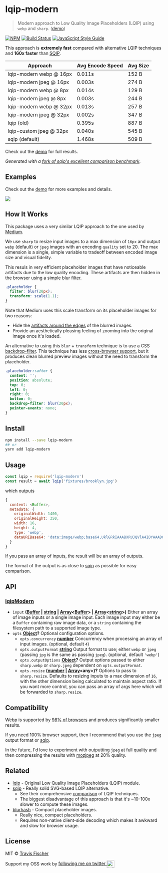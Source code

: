 # lqip-modern

> Modern approach to Low Quality Image Placeholders (LQIP) using `webp` and `sharp`. ([demo](https://transitive-bullshit.github.io/lqip-modern/))

[![NPM](https://img.shields.io/npm/v/lqip-modern.svg)](https://www.npmjs.com/package/lqip-modern) [![Build Status](https://travis-ci.com/transitive-bullshit/lqip-modern.svg?branch=master)](https://travis-ci.com/transitive-bullshit/lqip-modern) [![JavaScript Style Guide](https://img.shields.io/badge/code_style-standard-brightgreen.svg)](https://standardjs.com)

This approach is **extremely fast** compared with alternative LQIP techniques and **160x faster** than [SQIP](https://github.com/axe312ger/sqip).

| Approach                | Avg Encode Speed | Avg Size |
| ----------------------- | ---------------- | -------- |
| lqip-modern webp @ 16px | 0.011s           | 152 B    |
| lqip-modern jpeg @ 16px | 0.003s           | 274 B    |
| lqip-modern webp @ 8px  | 0.014s           | 129 B    |
| lqip-modern jpeg @ 8px  | 0.003s           | 244 B    |
| lqip-modern webp @ 32px | 0.013s           | 257 B    |
| lqip-modern jpeg @ 32px | 0.002s           | 347 B    |
| lqip (old)              | 0.395s           | 887 B    |
| lqip-custom jpeg @ 32px | 0.040s           | 545 B    |
| sqip (default)          | 1.468s           | 509 B    |

Check out the [demo](https://transitive-bullshit.github.io/lqip-modern/) for full results.

_Generated with a [fork of sqip's excellent comparison benchmark](https://github.com/transitive-bullshit/sqip/tree/feature/lqip-modern/demo)._

## Examples

Check out the [demo](https://transitive-bullshit.github.io/lqip-modern/) for more examples and details.

[![](https://raw.githubusercontent.com/transitive-bullshit/lqip-modern/master/preview.jpg)](https://transitive-bullshit.github.io/lqip-modern/)

## How It Works

This package uses a very similar LQIP approach to the one used by [Medium](https://medium.com/).

We use `sharp` to resize input images to a max dimension of `16px` and output `webp` (default) or `jpeg` images with an encoding `quality` set to 20. The max dimension is a single, simple variable to tradeoff between encoded image size and visual fidelity.

This resuls in very efficient placeholder images that have noticeable artifacts due to the low quality encoding. These artifacts are then hidden in the browser using a simple blur filter.

```css
.placeholder {
  filter: blur(20px);
  transform: scale(1.1);
}
```

Note that Medium uses this scale transform on its placeholder images for two reasons:

- Hide the [artifacts around the edges](http://volkerotto.net/2014/07/03/css-background-image-blur-without-blury-edges/) of the blurred images.
- Provide an aesthetically pleasing feeling of zooming into the original image once it's loaded.

An alternative to using this `blur` + `transform` technique is to use a CSS [backdrop-filter](https://css-tricks.com/almanac/properties/b/backdrop-filter/). This technique has less [cross-browser support](https://caniuse.com/#search=backdrop-filter), but it produces clean blurred preview images without the need to transform the placeholder.

```css
.placeholder::after {
  content: '';
  position: absolute;
  top: 0;
  left: 0;
  right: 0;
  bottom: 0;
  backdrop-filter: blur(20px);
  pointer-events: none;
}
```

## Install

```bash
npm install --save lqip-modern
## or
yarn add lqip-modern
```

## Usage

```js
const lqip = require('lqip-modern')
const result = await lqip('fixtures/brooklyn.jpg')
```

which outputs

```js
{
  content: <Buffer>,
  metadata: {
    originalWidth: 1400,
    originalHeight: 350,
    width: 16,
    height: 4,
    type: 'webp',
    dataURIBase64: 'data:image/webp;base64,UklGRkIAAABXRUJQVlA4IDYAAADQAQCdASoQAAQABUB8JYgCdADjazMu8AD+flCYsVr2GH6CLYVog1jhRLpBUIu8UmqhGnoAAAA='
  }
}
```

If you pass an array of inputs, the result will be an array of outputs.

The format of the output is as close to [sqip](https://github.com/axe312ger/sqip) as possible for easy comparison.

## API

<!-- Generated by documentation.js. Update this documentation by updating the source code. -->

### [lqipModern](https://git@github.com/transitive-bullshit/lqip-modern/blob/c3e6abe7ccb77416b34d3c5b8cf37c473327ae0d/index.js#L17-L27)

- `input` **([Buffer](https://nodejs.org/api/buffer.html) \| [string](https://developer.mozilla.org/docs/Web/JavaScript/Reference/Global_Objects/String) \| [Array](https://developer.mozilla.org/docs/Web/JavaScript/Reference/Global_Objects/Array)&lt;[Buffer](https://nodejs.org/api/buffer.html)> | [Array](https://developer.mozilla.org/docs/Web/JavaScript/Reference/Global_Objects/Array)&lt;[string](https://developer.mozilla.org/docs/Web/JavaScript/Reference/Global_Objects/String)>)** Either an array of image inputs or a single image input.
  Each image input may either be a `Buffer` containing raw image data, or a `string` containing the filesystem path to a supported image type.
- `opts` **[Object](https://developer.mozilla.org/docs/Web/JavaScript/Reference/Global_Objects/Object)?** Optional configuration options.
  - `opts.concurrency` **[number](https://developer.mozilla.org/docs/Web/JavaScript/Reference/Global_Objects/Number)** Concurrency when processing an array of input images. (optional, default `4`)
  - `opts.outputFormat` **[string](https://developer.mozilla.org/docs/Web/JavaScript/Reference/Global_Objects/String)** Output format to use; either `webp` or `jpeg` (passing `jpg` is the same as passing `jpeg`). (optional, default `'webp'`)
  - `opts.outputOptions` **[Object](https://developer.mozilla.org/docs/Web/JavaScript/Reference/Global_Objects/Object)?** Output options passed to either `sharp.webp` or `sharp.jpeg` dependent on `opts.outputFormat`.
  - `opts.resize` **([number](https://developer.mozilla.org/docs/Web/JavaScript/Reference/Global_Objects/Number) \| [Array](https://developer.mozilla.org/docs/Web/JavaScript/Reference/Global_Objects/Array)&lt;any>)?** Options to pass to `sharp.resize`. Defaults to resizing inputs to a max dimension of `16`, with the other dimension being calculated to maintain aspect ratio. If you want more control, you can pass an array of args here which will be forwarded to `sharp.resize`.

## Compatibility

Webp is supported by [98% of browsers](https://caniuse.com/#feat=webp) and produces significantly smaller results.

If you need 100% browser support, then I recommend that you use the `jpeg` output format or [sqip](https://github.com/axe312ger/sqip).

In the future, I'd love to experiment with outputting `jpeg` at full quality and then compressing the results with [mozjpeg](https://github.com/imagemin/mozjpeg-bin) at 20% quality.

## Related

- [lqip](https://github.com/zouhir/lqip) - Original Low Quality Image Placeholders (LQIP) module.
- [sqip](https://github.com/axe312ger/sqip) - Really solid SVG-based LQIP alternative.
  - See their comprehensive [comparison](https://axe312ger.github.io/sqip/) of LQIP techniques.
  - The biggest disadvantage of this approach is that it's ~10-100x slower to compute these images.
- [blurhash](https://github.com/woltapp/blurhash) - Compact placeholder images.
  - Really nice, compact placeholders.
  - Requires non-native client-side decoding which makes it awkward and slow for browser usage.

## License

MIT © [Travis Fischer](https://github.com/transitive-bullshit)

Support my OSS work by <a href="https://twitter.com/transitive_bs">following me on twitter <img src="https://storage.googleapis.com/saasify-assets/twitter-logo.svg" alt="twitter" height="24px" align="center"></a>
